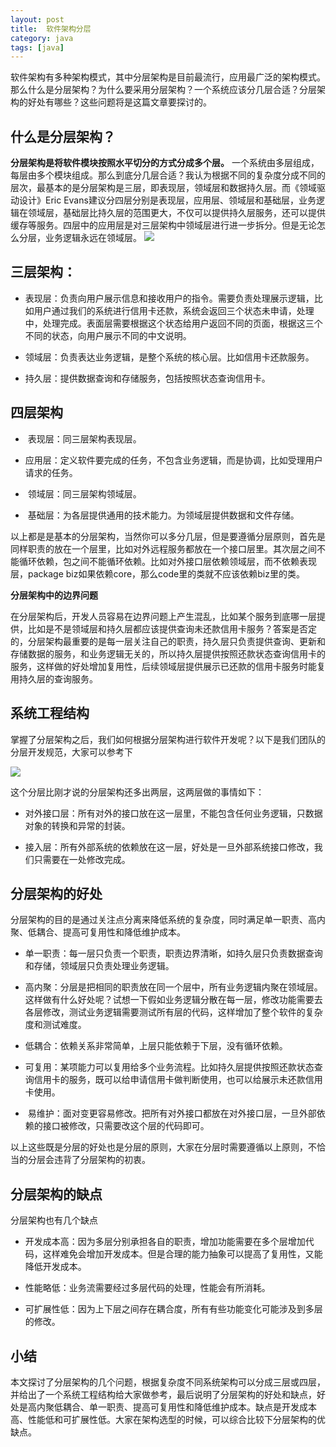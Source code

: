 ```yaml
---
layout: post
title:  软件架构分层
category: java
tags: [java]
---
```


 软件架构有多种架构模式，其中分层架构是目前最流行，应用最广泛的架构模式。那么什么是分层架构？为什么要采用分层架构？一个系统应该分几层合适？分层架构的好处有哪些？这些问题将是这篇文章要探讨的。

## 什么是分层架构？
 
 **分层架构是将软件模块按照水平切分的方式分成多个层。**  一个系统由多层组成，每层由多个模块组成。那么到底分几层合适？我认为根据不同的复杂度分成不同的层次，最基本的是分层架构是三层，即表现层，领域层和数据持久层。而《领域驱动设计》Eric Evans建议分四层分别是表现层，应用层、领域层和基础层，业务逻辑在领域层，基础层比持久层的范围更大，不仅可以提供持久层服务，还可以提供缓存等服务。四层中的应用层是对三层架构中领域层进行进一步拆分。但是无论怎么分层，业务逻辑永远在领域层。
 ![](https://mmbiz.qpic.cn/mmbiz_png/Bf4u9qKuXWuQZ9FQWD7EfHURILtLqNTNRO6YQL3rIEPKkJSZyiaHhWZClGQMmmic2gOYqlBHzrEWYniaOhB4e0Rbg/640?wx_fmt=png&tp=webp&wxfrom=5&wx_lazy=1)
 
## 三层架构：

* 表现层：负责向用户展示信息和接收用户的指令。需要负责处理展示逻辑，比如用户通过我们的系统进行信用卡还款，系统会返回三个状态未申请，处理中，处理完成。表面层需要根据这个状态给用户返回不同的页面，根据这三个不同的状态，向用户展示不同的中文说明。

* 领域层：负责表达业务逻辑，是整个系统的核心层。比如信用卡还款服务。

* 持久层：提供数据查询和存储服务，包括按照状态查询信用卡。

  

## 四层架构

*  表现层：同三层架构表现层。

* 应用层：定义软件要完成的任务，不包含业务逻辑，而是协调，比如受理用户请求的任务。

*  领域层：同三层架构领域层。

*  基础层：为各层提供通用的技术能力。为领域层提供数据和文件存储。

以上都是是基本的分层架构，当然你可以多分几层，但是要遵循分层原则，首先是同样职责的放在一个层里，比如对外远程服务都放在一个接口层里。其次层之间不能循环依赖，包之间不能循环依赖。比如对外接口层依赖领域层，而不依赖表现层，package biz如果依赖core，那么code里的类就不应该依赖biz里的类。

**分层架构中的边界问题**

在分层架构后，开发人员容易在边界问题上产生混乱，比如某个服务到底哪一层提供，比如是不是领域层和持久层都应该提供查询未还款信用卡服务？答案是否定的，分层架构最重要的是每一层关注自己的职责，持久层只负责提供查询、更新和存储数据的服务，和业务逻辑无关的，所以持久层提供按照还款状态查询信用卡的服务，这样做的好处增加复用性，后续领域层提供展示已还款的信用卡服务时能复用持久层的查询服务。

## 系统工程结构

掌握了分层架构之后，我们如何根据分层架构进行软件开发呢？以下是我们团队的分层开发规范，大家可以参考下

![](https://mmbiz.qpic.cn/mmbiz_png/Bf4u9qKuXWuQZ9FQWD7EfHURILtLqNTNYKXqPmJOTOWiaaK0MPIIyVapqK2yvsIkrZnGoQ9xH4u1ePtiaXYLTibVw/640?wx_fmt=png&tp=webp&wxfrom=5&wx_lazy=1)

这个分层比刚才说的分层架构还多出两层，这两层做的事情如下：

* 对外接口层：所有对外的接口放在这一层里，不能包含任何业务逻辑，只数据对象的转换和异常的封装。

* 接入层：所有外部系统的依赖放在这一层，好处是一旦外部系统接口修改，我们只需要在一处修改完成。

  

## 分层架构的好处

分层架构的目的是通过关注点分离来降低系统的复杂度，同时满足单一职责、高内聚、低耦合、提高可复用性和降低维护成本。

* 单一职责：每一层只负责一个职责，职责边界清晰，如持久层只负责数据查询和存储，领域层只负责处理业务逻辑。

* 高内聚：分层是把相同的职责放在同一个层中，所有业务逻辑内聚在领域层。这样做有什么好处呢？试想一下假如业务逻辑分散在每一层，修改功能需要去各层修改，测试业务逻辑需要测试所有层的代码，这样增加了整个软件的复杂度和测试难度。

* 低耦合：依赖关系非常简单，上层只能依赖于下层，没有循环依赖。

* 可复用：某项能力可以复用给多个业务流程。比如持久层提供按照还款状态查询信用卡的服务，既可以给申请信用卡做判断使用，也可以给展示未还款信用卡使用。

*  易维护：面对变更容易修改。把所有对外接口都放在对外接口层，一旦外部依赖的接口被修改，只需要改这个层的代码即可。

以上这些既是分层的好处也是分层的原则，大家在分层时需要遵循以上原则，不恰当的分层会违背了分层架构的初衷。

## 分层架构的缺点

分层架构也有几个缺点

* 开发成本高：因为多层分别承担各自的职责，增加功能需要在多个层增加代码，这样难免会增加开发成本。但是合理的能力抽象可以提高了复用性，又能降低开发成本。

* 性能略低：业务流需要经过多层代码的处理，性能会有所消耗。

* 可扩展性低：因为上下层之间存在耦合度，所有有些功能变化可能涉及到多层的修改。

## 小结

本文探讨了分层架构的几个问题，根据复杂度不同系统架构可以分成三层或四层，并给出了一个系统工程结构给大家做参考，最后说明了分层架构的好处和缺点，好处是高内聚低耦合、单一职责、提高可复用性和降低维护成本。缺点是开发成本高、性能低和可扩展性低。大家在架构选型的时候，可以综合比较下分层架构的优缺点。
